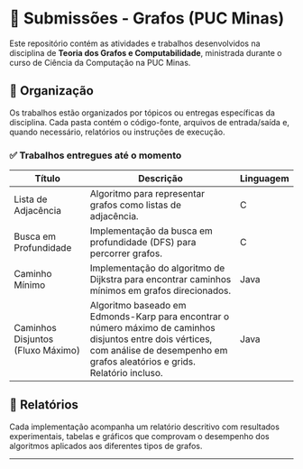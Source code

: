# 🧠 Submissões - Grafos (PUC Minas)

Este repositório contém as atividades e trabalhos desenvolvidos na disciplina de **Teoria dos Grafos e Computabilidade**, ministrada durante o curso de Ciência da Computação na PUC Minas.

## 📂 Organização

Os trabalhos estão organizados por tópicos ou entregas específicas da disciplina. Cada pasta contém o código-fonte, arquivos de entrada/saída e, quando necessário, relatórios ou instruções de execução.

### ✅ Trabalhos entregues até o momento

| Título                       | Descrição                                                                                     | Linguagem |
|-----------------------------|-----------------------------------------------------------------------------------------------|-----------|
| Lista de Adjacência         | Algoritmo para representar grafos como listas de adjacência.                                 | C         |
| Busca em Profundidade       | Implementação da busca em profundidade (DFS) para percorrer grafos.                         | C         |
| Caminho Mínimo              | Implementação do algoritmo de Dijkstra para encontrar caminhos mínimos em grafos direcionados. | Java      |
| Caminhos Disjuntos (Fluxo Máximo) | Algoritmo baseado em Edmonds-Karp para encontrar o número máximo de caminhos disjuntos entre dois vértices, com análise de desempenho em grafos aleatórios e grids. Relatório incluso. | Java      |

## 📘 Relatórios

Cada implementação acompanha um relatório descritivo com resultados experimentais, tabelas e gráficos que comprovam o desempenho dos algoritmos aplicados aos diferentes tipos de grafos.

---

